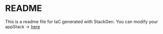 # README
This is a readme file for IaC generated with StackGen.
You can modify your appStack -> [here](http://main.dev.stackgen.com/appstacks/71c54905-e25b-4ed0-96e2-b518d22fc7dc)
